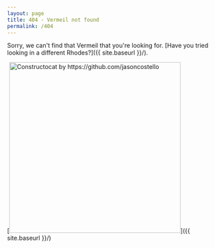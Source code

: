 ```yaml
---
layout: page
title: 404 - Vermeil not found
permalink: /404
---
```


Sorry, we can't find that Vermeil that you're looking for. [Have you tried looking in a different Rhodes?]({{ site.baseurl }}/).

[<img src="{{ site.baseurl }}/images/404.jpg" alt="Constructocat by https://github.com/jasoncostello" style="width: 400px;"/>]({{ site.baseurl }}/)
